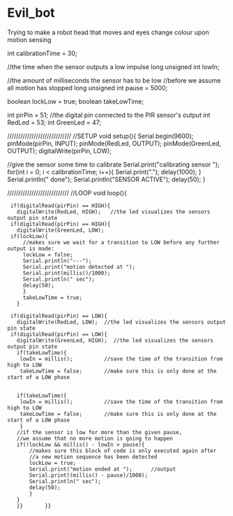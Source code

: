# Evil_bot
Trying to make a robot head that moves and eyes change colour upon motion sensing


int calibrationTime = 30;        

//the time when the sensor outputs a low impulse
long unsigned int lowIn;         

//the amount of milliseconds the sensor has to be low 
//before we assume all motion has stopped
long unsigned int pause = 5000;  

boolean lockLow = true;
boolean takeLowTime;  

int pirPin = 51;    //the digital pin connected to the PIR sensor's output
int RedLed = 53;
int GreenLed = 47;

/////////////////////////////
//SETUP
void setup(){
  Serial.begin(9600);
  pinMode(pirPin, INPUT);
  pinMode(RedLed, OUTPUT);
  pinMode(GreenLed, OUTPUT);
  digitalWrite(pirPin, LOW);

  //give the sensor some time to calibrate
  Serial.print("calibrating sensor ");
    for(int i = 0; i < calibrationTime; i++){
      Serial.print(".");
      delay(1000);
      }
    Serial.println(" done");
    Serial.println("SENSOR ACTIVE");
    delay(50);
  }

////////////////////////////
//LOOP
void loop(){

     if(digitalRead(pirPin) == HIGH){
       digitalWrite(RedLed, HIGH);   //the led visualizes the sensors output pin state
     if(digitalRead(pirPin) == HIGH){
       digitalWrite(GreenLed, LOW);
     if(lockLow){  
         //makes sure we wait for a transition to LOW before any further output is made:
         lockLow = false;            
         Serial.println("---");
         Serial.print("motion detected at ");
         Serial.print(millis()/1000);
         Serial.println(" sec"); 
         delay(50);
         }         
         takeLowTime = true;
       }

     if(digitalRead(pirPin) == LOW){       
       digitalWrite(RedLed, LOW);  //the led visualizes the sensors output pin state
     if(digitalRead(pirPin) == LOW){       
       digitalWrite(GreenLed, HIGH);  //the led visualizes the sensors output pin state
       if(takeLowTime){
        lowIn = millis();          //save the time of the transition from high to LOW
        takeLowTime = false;       //make sure this is only done at the start of a LOW phase
        

       if(takeLowTime){
        lowIn = millis();          //save the time of the transition from high to LOW
        takeLowTime = false;       //make sure this is only done at the start of a LOW phase
        }
       //if the sensor is low for more than the given pause, 
       //we assume that no more motion is going to happen
       if(!lockLow && millis() - lowIn > pause){  
           //makes sure this block of code is only executed again after 
           //a new motion sequence has been detected
           lockLow = true;                        
           Serial.print("motion ended at ");      //output
           Serial.print((millis() - pause)/1000);
           Serial.println(" sec");
           delay(50);
           }
       }
       }}       }}
